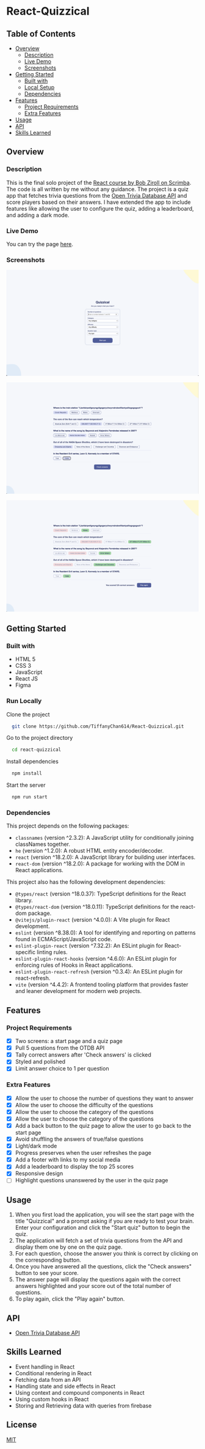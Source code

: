 # React-Quizzical

## Table of Contents

- [Overview](#overview)
  - [Description](#description)
  - [Live Demo](#live-demo)
  - [Screenshots](#screenshots)
- [Getting Started](#getting-started)
  - [Built with](#built-with)
  - [Local Setup](#local-setup)
  - [Dependencies](#dependencies)
- [Features](#features)
  - [Project Requirements](#project-requirements)
  - [Extra Features](#extra-features)
- [Usage](#usage)
- [API](#api)
- [Skills Learned](#skills-learned)

## Overview

### Description

This is the final solo project of the [React course by Bob Ziroll on Scrimba](https://scrimba.com/learn/learnreact). The code is all written by me without any guidance. The project is a quiz app that fetches trivia questions from the [Open Trivia Database API](https://opentdb.com/) and score players based on their answers. I have extended the app to include features like allowing the user to configure the quiz, adding a leaderboard, and adding a dark mode.

### Live Demo

You can try the page [here](https://quizzical987.netlify.app).

### Screenshots

![Start Page](./screenshots/startPage.png)

![Quiz Page](./screenshots/quizPage.png)

![Answer Page](./screenshots/ansPage.png)

## Getting Started

### Built with

- HTML 5
- CSS 3
- JavaScript
- React JS
- Figma

### Run Locally

Clone the project

```bash
  git clone https://github.com/TiffanyChan614/React-Quizzical.git
```

Go to the project directory

```bash
  cd react-quizzical
```

Install dependencies

```bash
  npm install
```

Start the server

```bash
  npm run start
```

### Dependencies

This project depends on the following packages:

- `classnames` (version ^2.3.2): A JavaScript utility for conditionally joining classNames together.
- `he` (version ^1.2.0): A robust HTML entity encoder/decoder.
- `react` (version ^18.2.0): A JavaScript library for building user interfaces.
- `react-dom` (version ^18.2.0): A package for working with the DOM in React applications.

This project also has the following development dependencies:

- `@types/react` (version ^18.0.37): TypeScript definitions for the React library.
- `@types/react-dom` (version ^18.0.11): TypeScript definitions for the react-dom package.
- `@vitejs/plugin-react` (version ^4.0.0): A Vite plugin for React development.
- `eslint` (version ^8.38.0): A tool for identifying and reporting on patterns found in ECMAScript/JavaScript code.
- `eslint-plugin-react` (version ^7.32.2): An ESLint plugin for React-specific linting rules.
- `eslint-plugin-react-hooks` (version ^4.6.0): An ESLint plugin for enforcing rules of Hooks in React applications.
- `eslint-plugin-react-refresh` (version ^0.3.4): An ESLint plugin for react-refresh.
- `vite` (version ^4.4.2): A frontend tooling platform that provides faster and leaner development for modern web projects.

## Features

### Project Requirements

- [x] Two screens: a start page and a quiz page
- [x] Pull 5 questions from the OTDB API
- [x] Tally correct answers after 'Check answers' is clicked
- [x] Styled and polished
- [x] Limit answer choice to 1 per question

### Extra Features

- [x] Allow the user to choose the number of questions they want to answer
- [x] Allow the user to choose the difficulty of the questions
- [x] Allow the user to choose the category of the questions
- [x] Allow the user to choose the category of the questions
- [x] Add a back button to the quiz page to allow the user to go back to the start page
- [x] Avoid shuffling the answers of true/false questions
- [x] Light/dark mode
- [x] Progress preserves when the user refreshes the page
- [x] Add a footer with links to my social media
- [x] Add a leaderboard to display the top 25 scores
- [x] Responsive design
- [ ] Highlight questions unanswered by the user in the quiz page

## Usage

1. When you first load the application, you will see the start page with the title "Quizzical" and a prompt asking if you are ready to test your brain.
   Enter your configuration and click the "Start quiz" button to begin the quiz.
2. The application will fetch a set of trivia questions from the API and display them one by one on the quiz page.
3. For each question, choose the answer you think is correct by clicking on the corresponding button.
4. Once you have answered all the questions, click the "Check answers" button to see your score.
5. The answer page will display the questions again with the correct answers highlighted and your score out of the total number of questions.
6. To play again, click the "Play again" button.

## API

- [Open Trivia Database API](https://opentdb.com/)

## Skills Learned

- Event handling in React
- Conditional rendering in React
- Fetching data from an API
- Handling state and side effects in React
- Using context and compound components in React
- Using custom hooks in React
- Storing and Retrieving data with queries from firebase

## License

[MIT](https://choosealicense.com/licenses/mit/)
